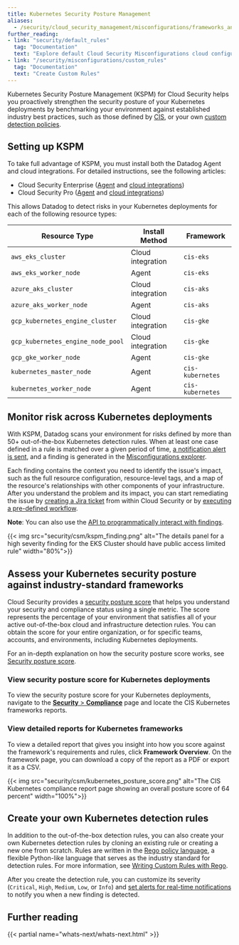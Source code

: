 ```yaml
---
title: Kubernetes Security Posture Management
aliases:
  - /security/cloud_security_management/misconfigurations/frameworks_and_benchmarks/kspm/
further_reading:
- link: "security/default_rules"
  tag: "Documentation"
  text: "Explore default Cloud Security Misconfigurations cloud configuration detection rules"
- link: "/security/misconfigurations/custom_rules"
  tag: "Documentation"
  text: "Create Custom Rules"
---
```


Kubernetes Security Posture Management (KSPM) for Cloud Security helps you proactively strengthen the security posture of your Kubernetes deployments by benchmarking your environment against established industry best practices, such as those defined by [CIS][1], or your own [custom detection policies](#create-your-own-kubernetes-detection-rules).

## Setting up KSPM

To take full advantage of KSPM, you must install both the Datadog Agent and cloud integrations. For detailed instructions, see the following articles:

- Cloud Security Enterprise ([Agent][14] and [cloud integrations][15])
- Cloud Security Pro ([Agent][12] and [cloud integrations][13])

This allows Datadog to detect risks in your Kubernetes deployments for each of the following resource types:

| Resource Type                     | Install Method    | Framework        |
|-----------------------------------|-------------------|------------------|
| `aws_eks_cluster`                 | Cloud integration | `cis-eks`        |
| `aws_eks_worker_node`             | Agent             | `cis-eks`        |
| `azure_aks_cluster`               | Cloud integration | `cis-aks`        |
| `azure_aks_worker_node`           | Agent             | `cis-aks`        |
| `gcp_kubernetes_engine_cluster`   | Cloud integration | `cis-gke`        |
| `gcp_kubernetes_engine_node_pool` | Cloud integration | `cis-gke`        |
| `gcp_gke_worker_node`             | Agent             | `cis-gke`        |
| `kubernetes_master_node`          | Agent             | `cis-kubernetes` |
| `kubernetes_worker_node`          | Agent             | `cis-kubernetes` |

## Monitor risk across Kubernetes deployments

With KSPM, Datadog scans your environment for risks defined by more than 50+ out-of-the-box Kubernetes detection rules. When at least one case defined in a rule is matched over a given period of time, [a notification alert is sent][6], and a finding is generated in the [Misconfigurations explorer][11].

Each finding contains the context you need to identify the issue's impact, such as the full resource configuration, resource-level tags, and a map of the resource's relationships with other components of your infrastructure. After you understand the problem and its impact, you can start remediating the issue by [creating a Jira ticket][7] from within Cloud Security or by [executing a pre-defined workflow][8].

**Note**: You can also use the [API to programmatically interact with findings][10].

{{< img src="security/csm/kspm_finding.png" alt="The details panel for a high severity finding for the EKS Cluster should have public access limited rule" width="80%">}}

## Assess your Kubernetes security posture against industry-standard frameworks

Cloud Security provides a [security posture score][2] that helps you understand your security and compliance status using a single metric. The score represents the percentage of your environment that satisfies all of your active out-of-the-box cloud and infrastructure detection rules. You can obtain the score for your entire organization, or for specific teams, accounts, and environments, including Kubernetes deployments.

For an in-depth explanation on how the security posture score works, see [Security posture score][3].

### View security posture score for Kubernetes deployments

To view the security posture score for your Kubernetes deployments, navigate to the [**Security** > **Compliance**][9] page and locate the CIS Kubernetes frameworks reports.

### View detailed reports for Kubernetes frameworks

To view a detailed report that gives you insight into how you score against the framework's requirements and rules, click **Framework Overview**. On the framework page, you can download a copy of the report as a PDF or export it as a CSV.

{{< img src="security/csm/kubernetes_posture_score.png" alt="The CIS Kubernetes compliance report page showing an overall posture score of 64 percent" width="100%">}}

## Create your own Kubernetes detection rules

In addition to the out-of-the-box detection rules, you can also create your own Kubernetes detection rules by cloning an existing rule or creating a new one from scratch. Rules are written in the [Rego policy language][4], a flexible Python-like language that serves as the industry standard for detection rules. For more information, see [Writing Custom Rules with Rego][5].

After you create the detection rule, you can customize its severity (`Critical`, `High`, `Medium`, `Low`, or `Info`) and [set alerts for real-time notifications][6] to notify you when a new finding is detected.

## Further reading

{{< partial name="whats-next/whats-next.html" >}}

[1]: https://www.cisecurity.org/cis-benchmarks
[2]: /security/cloud_security_management#track-your-organizations-health
[3]: /glossary/#security-posture-score
[4]: https://www.openpolicyagent.org/docs/latest/policy-language/
[5]: /security/cloud_security_management/guide/writing_rego_rules/
[6]: /security/misconfigurations/compliance_rules#set-notification-targets-for-compliance-rules
[7]: /security/cloud_security_management/review_remediate/jira
[8]: /security/cloud_security_management/review_remediate/workflows
[9]: https://app.datadoghq.com/security/compliance/home
[10]: /api/latest/security-monitoring/#list-findings
[11]: https://app.datadoghq.com/security/compliance
[12]: /security/cloud_security_management/setup/csm_pro/agent/kubernetes
[13]: /security/cloud_security_management/setup/csm_pro/cloud_accounts
[14]: /security/cloud_security_management/setup/csm_enterprise/agent/kubernetes
[15]: /security/cloud_security_management/setup/csm_enterprise/cloud_accounts